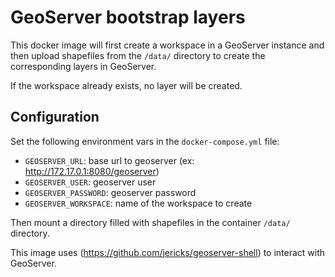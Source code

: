 # GeoServer bootstrap layers

This docker image will first create a workspace in a GeoServer instance and then upload
shapefiles from the `/data/` directory to create the corresponding layers in GeoServer.

If the workspace already exists, no layer will be created.

## Configuration

Set the following environment vars in the `docker-compose.yml` file:

* `GEOSERVER_URL`: base url to geoserver (ex: http://172.17.0.1:8080/geoserver)
* `GEOSERVER_USER`: geoserver user
* `GEOSERVER_PASSWORD`: geoserver password
* `GEOSERVER_WORKSPACE`: name of the workspace to create
 
Then mount a directory filled with shapefiles in the container `/data/` directory.

This image uses (https://github.com/jericks/geoserver-shell) to interact with GeoServer.
